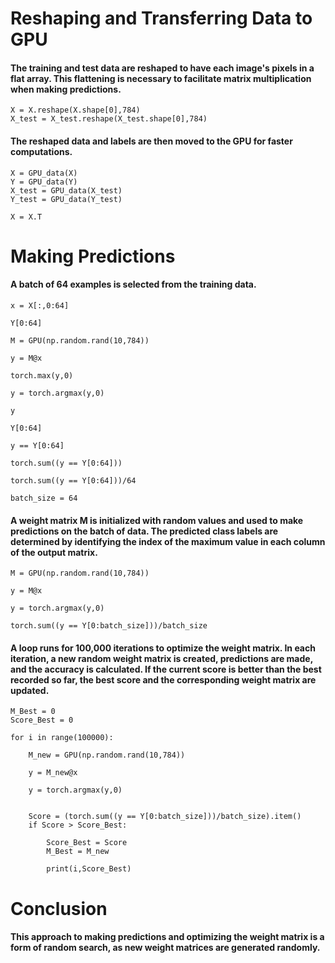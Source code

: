 # Reshaping and Transferring Data to GPU
#### The training and test data are reshaped to have each image's pixels in a flat array. This flattening is necessary to facilitate matrix multiplication when making predictions.
```
X = X.reshape(X.shape[0],784)
X_test = X_test.reshape(X_test.shape[0],784)
```
#### The reshaped data and labels are then moved to the GPU for faster computations.
```
X = GPU_data(X)
Y = GPU_data(Y)
X_test = GPU_data(X_test)
Y_test = GPU_data(Y_test)
```
```
X = X.T
```
# Making Predictions
#### A batch of 64 examples is selected from the training data.
```
x = X[:,0:64]
```
```
Y[0:64]
```
```
M = GPU(np.random.rand(10,784))
```
```
y = M@x
```
```
torch.max(y,0)
```
```
y = torch.argmax(y,0)
```
```
y
```
```
Y[0:64]
```
```
y == Y[0:64]
```
```
torch.sum((y == Y[0:64]))
```
```
torch.sum((y == Y[0:64]))/64
```
```
batch_size = 64
```
#### A weight matrix M is initialized with random values and used to make predictions on the batch of data. The predicted class labels are determined by identifying the index of the maximum value in each column of the output matrix.
```
M = GPU(np.random.rand(10,784))

y = M@x

y = torch.argmax(y,0)
```
```
torch.sum((y == Y[0:batch_size]))/batch_size
```
#### A loop runs for 100,000 iterations to optimize the weight matrix. In each iteration, a new random weight matrix is created, predictions are made, and the accuracy is calculated. If the current score is better than the best recorded so far, the best score and the corresponding weight matrix are updated.
```
M_Best = 0
Score_Best = 0

for i in range(100000):

    M_new = GPU(np.random.rand(10,784))

    y = M_new@x

    y = torch.argmax(y,0)


    Score = (torch.sum((y == Y[0:batch_size]))/batch_size).item()
    if Score > Score_Best:

        Score_Best = Score
        M_Best = M_new

        print(i,Score_Best)
```
# Conclusion
#### This approach to making predictions and optimizing the weight matrix is a form of random search, as new weight matrices are generated randomly.










